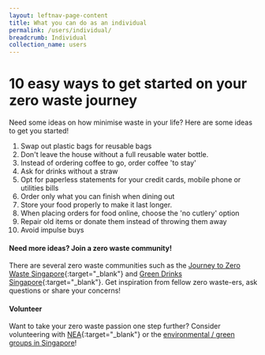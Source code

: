 ```yaml
---
layout: leftnav-page-content
title: What you can do as an individual
permalink: /users/individual/
breadcrumb: Individual
collection_name: users
---
```


# 10 easy ways to get started on your zero waste journey

Need some ideas on how minimise waste in your life? Here are some ideas to get you started! 


1. Swap out plastic bags for reusable bags
2. Don't leave the house without a full reusable water bottle.
3. Instead of ordering coffee to go, order coffee 'to stay'
4. Ask for drinks without a straw
5. Opt for paperless statements for your credit cards, mobile phone or utilities bills
6. Order only what you can finish when dining out
7. Store your food properly to make it last longer.
8. When placing orders for food online, choose the 'no cutlery' option
9. Repair old items or donate them instead of throwing them away
10. Avoid impulse buys  


#### Need more ideas? Join a zero waste community! 
There are several zero waste communities such as the [Journey to Zero Waste Singapore](https://www.facebook.com/groups/ZeroWasteJourneySg/){:target="_blank"} and [Green Drinks Singapore](https://www.facebook.com/groups/greendrinkssingapore/){:target="_blank"}. Get inspiration from fellow zero waste-ers, ask questions or share your concerns! 

#### Volunteer
Want to take your zero waste passion one step further? Consider volunteering with [NEA](https://www.cgs.sg/volunteer){:target="_blank"} or the [environmental / green groups in Singapore](/green-groups-in-singapore/)!
